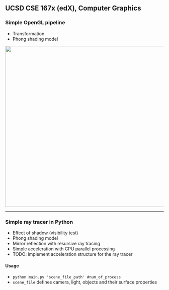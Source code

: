 ## UCSD CSE 167x (edX), Computer Graphics
### Simple OpenGL pipeline
* Transformation
* Phong shading model
<img src="https://github.com/lingqiz/UCSD-CSE-167x/blob/master/hw2.png" width="512">

---
### Simple ray tracer in Python 
* Effect of shadow (visibility test)
* Phong shading model
* Mirror reflection with resursive ray tracing
* Simple acceleration with CPU parallel processing
* TODO: implement acceleration structure for the ray tracer

#### Usage
- `python main.py 'scene_file_path' #num_of_process`
- `scene_file` defines camera, light, objects and their surface properties
